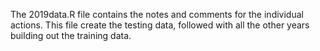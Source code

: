 The 2019data.R file contains the notes and comments for the individual actions.  This file create the testing data, followed with all the other years building out the training data.
